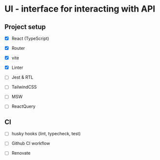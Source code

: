 # UI - interface for interacting with API

## Project setup
  * [x] React (TypeScript)
  * [x] Router
  * [x] vite

  * [x] Linter
  * [ ] Jest & RTL

  * [ ] TailwindCSS
  * [ ] MSW
  * [ ] ReactQuery


## CI
  * [ ] husky hooks (lint, typecheck, test)
  * [ ] Github CI workflow
  * [ ] Renovate

